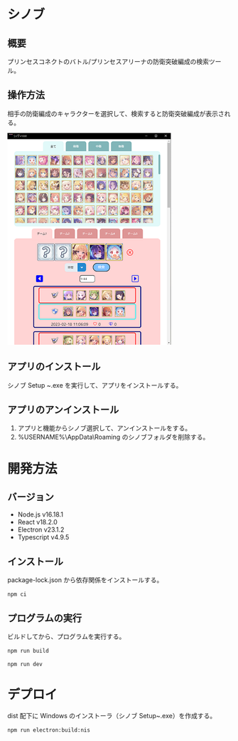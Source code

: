 # シノブ

## 概要

プリンセスコネクトのバトル/プリンセスアリーナの防衛突破編成の検索ツール。

## 操作方法

相手の防衛編成のキャラクターを選択して、検索すると防衛突破編成が表示される。

![シノブ](images/shinobu.png)

## アプリのインストール

シノブ Setup ~.exe を実行して、アプリをインストールする。

## アプリのアンインストール

1. アプリと機能からシノブ選択して、アンインストールをする。
1. %USERNAME%\AppData\Roaming のシノブフォルダを削除する。

# 開発方法

## バージョン

- Node.js v16.18.1
- React v18.2.0
- Electron v23.1.2
- Typescript v4.9.5

## インストール

package-lock.json から依存関係をインストールする。

```shell
npm ci
```

## プログラムの実行

ビルドしてから、プログラムを実行する。

```shell
npm run build
```

```shell
npm run dev
```

# デプロイ

dist 配下に Windows のインストーラ（シノブ Setup~.exe）を作成する。

```shell
npm run electron:build:nis
```
